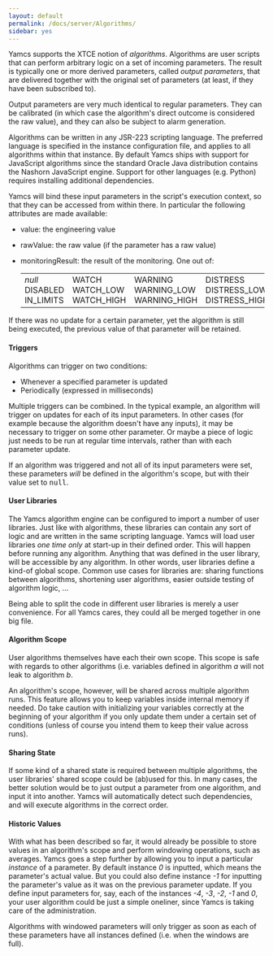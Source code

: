 ```yaml
---
layout: default
permalink: /docs/server/Algorithms/
sidebar: yes
---
```


Yamcs supports the XTCE notion of *algorithms*. Algorithms are user scripts that can perform arbitrary logic on a set of incoming parameters. The result is typically one or more derived parameters, called *output parameters*, that are delivered together with the original set of parameters (at least, if they have been subscribed to).
        
Output parameters are very much identical to regular parameters. They can be calibrated (in which case the algorithm's direct outcome is considered the raw value), and they can also be subject to alarm generation.

Algorithms can be written in any JSR-223 scripting language. The preferred language is specified in the instance configuration file, and applies to all algorithms within that instance. By default Yamcs ships with support for JavaScript algorithms since the standard Oracle Java distribution contains the Nashorn JavaScript engine. Support for other languages (e.g. Python) requires installing additional dependencies.

Yamcs will bind these input parameters in the script's execution context, so that they can be accessed from within there. In particular the following attributes are made available:

* value: the engineering value
* rawValue: the raw value (if the parameter has a raw value)
* monitoringResult: the result of the monitoring. One out of:

    <table class="inline">
        <tr>
            <td>
                <em>null</em><br>
                DISABLED<br>
                IN_LIMITS
            </td>
            <td>
                WATCH<br>
                WATCH_LOW<br>
                WATCH_HIGH
            </td>
            <td>
                WARNING<br>
                WARNING_LOW<br>
                WARNING_HIGH
            </td>
            <td>
                DISTRESS<br>
                DISTRESS_LOW<br>
                DISTRESS_HIGH
            </td>
            <td>
                CRITICAL<br>
                CRITICAL_LOW<br>
                CRITICAL_HIGH
            </td>
            <td>
                SEVERE<br>
                SEVERE_LOW<br>
                SEVERE_HIGH
            </td>
        </tr>
    </table>

If there was no update for a certain parameter, yet the algorithm is still being executed, the previous value of that parameter will be retained.
    
#### Triggers
Algorithms can trigger on two conditions:

* Whenever a specified parameter is updated
* Periodically (expressed in milliseconds)

Multiple triggers can be combined. In the typical example, an algorithm will trigger on updates for each of its input parameters. In other cases (for example because the algorithm doesn't have any inputs), it may be necessary to trigger on some other parameter. Or maybe a piece of logic just needs to be run at regular time intervals, rather than with each parameter update.

If an algorithm was triggered and not all of its input parameters were set, these parameters *will* be defined in the algorithm's scope, but with their value set to <tt>null</tt>.

#### User Libraries
The Yamcs algorithm engine can be configured to import a number of user libraries. Just like with algorithms, these libraries can contain any sort of logic and are written in the same scripting language. Yamcs will load user libraries *one time only* at start-up in their defined order. This will happen before running any algorithm. Anything that was defined in the user library, will be accessible by any algorithm. In other words, user libraries define a kind-of global scope. Common use cases for libraries are: sharing functions between algorithms, shortening user algorithms, easier outside testing of algorithm logic, ...
            
Being able to split the code in different user libraries is merely a user convenience. For all Yamcs cares, they could all be merged together in one big file.
        
#### Algorithm Scope
User algorithms themselves have each their own scope. This scope is safe with regards to other algorithms (i.e. variables defined in algorithm *a* will not leak to algorithm *b*.

An algorithm's scope, however, will be shared across multiple algorithm runs. This feature allows you to keep variables inside internal memory if needed. Do take caution with initializing your variables correctly at the beginning of your algorithm if you only update them under a certain set of conditions (unless of course you intend them to keep their value across runs).

#### Sharing State
If some kind of a shared state is required between multiple algorithms, the user libraries' shared scope could be (ab)used for this. In many cases, the better solution would be to just output a parameter from one algorithm, and input it into another. Yamcs will automatically detect such dependencies, and will execute algorithms in the correct order.
        
#### Historic Values
With what has been described so far, it would already be possible to store values in an algorithm's scope and perform windowing operations, such as averages. Yamcs goes a step further by allowing you to input a particular *instance* of a parameter. By default instance *0* is inputted, which means the parameter's actual value. But you could also define instance *-1* for inputting the parameter's value as it was on the previous parameter update. If you define input parameters for, say, each of the instances *-4*, *-3*, *-2*, *-1* and *0*, your user algorithm could be just a simple oneliner, since Yamcs is taking care of the administration.

Algorithms with windowed parameters will only trigger as soon as each of these parameters have all instances defined (i.e. when the windows are full).
